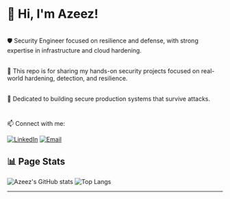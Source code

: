 <h1>👋 Hi, I'm Azeez!</h1> 

<br>🛡️ Security Engineer focused on resilience and defense, with strong expertise in infrastructure and cloud hardening.<br/>  

<br>🔧 This repo is for sharing my hands-on security projects focused on real-world hardening, detection, and resilience.</br>

<br>🎯 Dedicated to building secure production systems that survive attacks.</br>  

<h3></h3>
 
<br>📫 Connect with me:</br>

[![LinkedIn](https://img.shields.io/badge/LinkedIn-0A66C2?style=for-the-badge&logo=linkedin&logoColor=white)](https://www.linkedin.com/in/azeez-zakariyau-33214a73/)
[![Email](https://img.shields.io/badge/Email-D14836?style=for-the-badge&logo=gmail&logoColor=white)](mailto:azeezzakariyau@gmail.com)


## 📊 Page Stats

![Azeez's GitHub stats](https://github-readme-stats.vercel.app/api?username=azak00&show_icons=true&theme=default&hide_title=true)
![Top Langs](https://github-readme-stats.vercel.app/api/top-langs/?username=azak00&layout=compact&theme=default&hide_title=true)

---

<!-- visitor badge -->
<!-- ![visitors](https://visitor-badge.glitch.me/badge?page_id=azak00.azak00) -->

